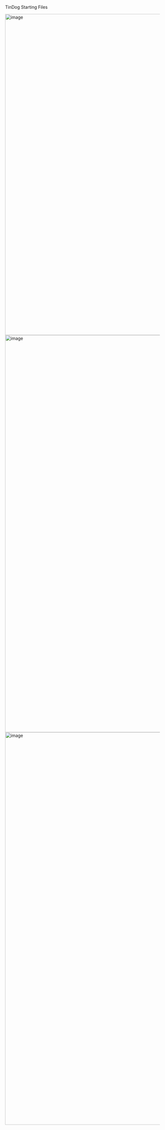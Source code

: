 TinDog Starting Files

<img width="1043" alt="image" src="https://user-images.githubusercontent.com/126488661/227051720-b06b9246-9ed7-4c67-852d-093484a20b13.png">
<img width="1290" alt="image" src="https://user-images.githubusercontent.com/126488661/227051816-40089f8b-b275-451f-b979-0f332cc5e779.png">
<img width="1275" alt="image" src="https://user-images.githubusercontent.com/126488661/227051849-6f1e1b80-7bab-4562-909e-4d10293b3c86.png">

